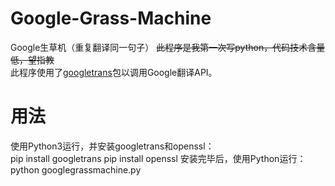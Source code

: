 # Google-Grass-Machine
Google生草机（重复翻译同一句子）
~~此程序是我第一次写python，代码技术含量低，望指教~~  
此程序使用了[googletrans](https://pypi.python.org/pypi/googletrans)包以调用Google翻译API。  
# 用法
使用Python3运行，并安装googletrans和openssl：  
  pip install googletrans
  pip install openssl
安装完毕后，使用Python运行：  
  python googlegrassmachine.py
